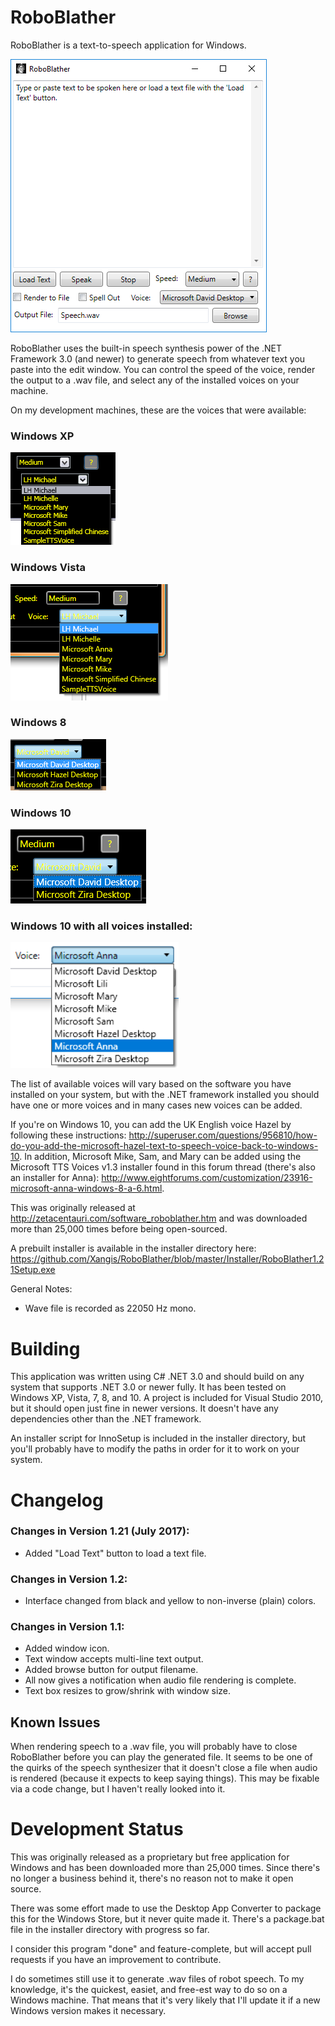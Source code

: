 # RoboBlather

RoboBlather is a text-to-speech application for Windows. 

![RoboBlather Screenshot](https://github.com/Xangis/RoboBlather/blob/master/Images/RoboBlather1.21OnWindows10.png)

RoboBlather uses the built-in speech synthesis power of the .NET Framework 3.0 
(and newer) to generate speech from whatever text you paste into the edit window.
You can control the speed of the voice, render the output to a .wav file, and 
select any of the installed voices on your machine. 

On my development machines, these are the voices that were available:

### Windows XP

![Windows XP Voices](https://github.com/Xangis/RoboBlather/blob/master/Images/TextToSpeechVoiceListXP.png)

### Windows Vista

![Windows Vista Voices](https://github.com/Xangis/RoboBlather/blob/master/Images/TextToSpeechVoiceListVista.png)

### Windows 8

![Windows 8 Voices](https://github.com/Xangis/RoboBlather/blob/master/Images/TextToSpeechVoiceListWindows8.png)

### Windows 10

![Windows 10 Voices](https://github.com/Xangis/RoboBlather/blob/master/Images/TextToSpeechVoiceListWindows10.png)

### Windows 10 with all voices installed:

![Windows 10 All Voices](https://github.com/Xangis/RoboBlather/blob/master/Images/TextToSpeechVoiceListWindows10Full.png)

The list of available voices will vary based on the software you have installed on 
your system, but with the .NET framework installed you should have one or more voices
and in many cases new voices can be added.

If you're on Windows 10, you can add the UK English voice Hazel by following these 
instructions: http://superuser.com/questions/956810/how-do-you-add-the-microsoft-hazel-text-to-speech-voice-back-to-windows-10. 
In addition, Microsoft Mike, Sam, and Mary can be added using the Microsoft TTS Voices 
v1.3 installer found in this forum thread (there's also an installer for Anna): 
http://www.eightforums.com/customization/23916-microsoft-anna-windows-8-a-6.html.

This was originally released at http://zetacentauri.com/software_roboblather.htm 
and was downloaded more than 25,000 times before being open-sourced.

A prebuilt installer is available in the installer directory here: https://github.com/Xangis/RoboBlather/blob/master/Installer/RoboBlather1.21Setup.exe

General Notes:

- Wave file is recorded as 22050 Hz mono.

# Building

This application was written using C# .NET 3.0 and should build on any system that
supports .NET 3.0 or newer fully. It has been tested on Windows XP, Vista, 7, 8, and 10. 
A project is included for Visual Studio 2010, but it should open just fine in newer
versions. It doesn't have any dependencies other than the .NET framework.

An installer script for InnoSetup is included in the installer directory, but you'll
probably have to modify the paths in order for it to work on your system.

# Changelog

### Changes in Version 1.21 (July 2017):

- Added "Load Text" button to load a text file.

### Changes in Version 1.2:

- Interface changed from black and yellow to non-inverse (plain) colors.

### Changes in Version 1.1:

- Added window icon.
- Text window accepts multi-line text output.
- Added browse button for output filename.
- All now gives a notification when audio file rendering is complete.
- Text box resizes to grow/shrink with window size.

## Known Issues

When rendering speech to a .wav file, you will probably have to close RoboBlather before 
you can play the generated file. It seems to be one of the quirks of the speech 
synthesizer that it doesn't close a file when audio is rendered (because it expects to 
keep saying things). This may be fixable via a code change, but I haven't really looked
into it.

# Development Status

This was originally released as a proprietary but free application for Windows and has
been downloaded more than 25,000 times. Since there's no longer a business behind it, 
there's no reason not to make it open source.

There was some effort made to use the Desktop App Converter to package this for the
Windows Store, but it never quite made it. There's a package.bat file in the installer
directory with progress so far.

I consider this program "done" and feature-complete, but will accept pull requests if you
have an improvement to contribute.

I do sometimes still use it to generate .wav files of robot speech. To my knowledge, it's
the quickest, easiet, and free-est way to do so on a Windows machine. That means that it's
very likely that I'll update it if a new Windows version makes it necessary.
